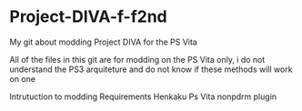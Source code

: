 # Project-DIVA-f-f2nd
My git about modding Project DIVA for the PS Vita

All of the files in this git are for modding on the PS Vita only, i do not understand the PS3 arquiteture and do not know if these methods will work on one

Intrutuction to modding
Requirements
Henkaku Ps Vita
nonpdrm plugin
